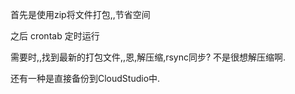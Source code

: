 首先是使用zip将文件打包,,节省空间

之后 crontab 定时运行

需要时,,找到最新的打包文件,,恩,解压缩,rsync同步?
不是很想解压缩啊.

还有一种是直接备份到CloudStudio中.